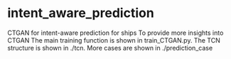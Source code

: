 # intent_aware_prediction
CTGAN for intent-aware prediction for ships
To provide more insights into CTGAN
The main training function is shown in train_CTGAN.py.
The TCN structure is shown in ./tcn.
More cases are shown in ./prediction_case

